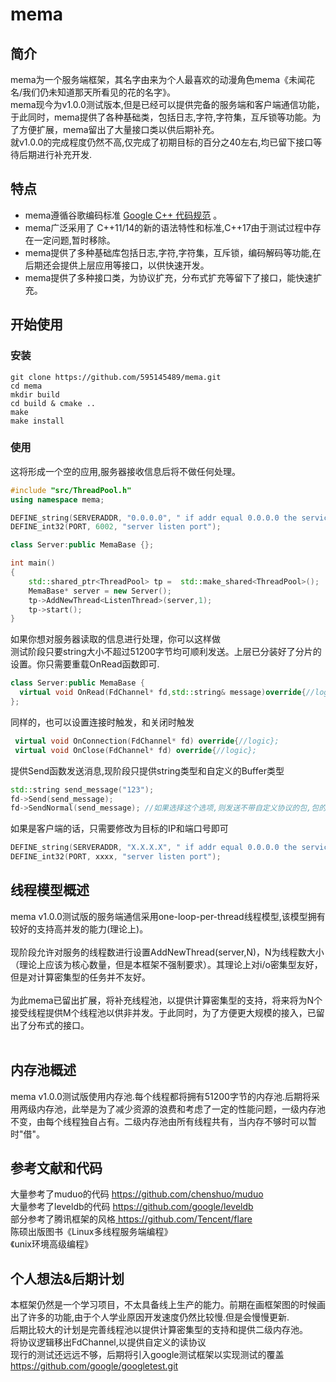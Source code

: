 # mema

## 简介
mema为一个服务端框架，其名字由来为个人最喜欢的动漫角色mema《未闻花名/我们仍未知道那天所看见的花的名字》。<br>
mema现今为v1.0.0测试版本,但是已经可以提供完备的服务端和客户端通信功能，于此同时，mema提供了各种基础类，包括日志,字符,字符集，互斥锁等功能。为了方便扩展，mema留出了大量接口类以供后期补充。<br>
就v1.0.0的完成程度仍然不高,仅完成了初期目标的百分之40左右,均已留下接口等待后期进行补充开发.

## 特点
* mema遵循谷歌编码标准 [ Google C++ 代码规范](https://google.github.io/styleguide/cppguide.html) 。
* mema广泛采用了 C++11/14的新的语法特性和标准,C++17由于测试过程中存在一定问题,暂时移除。
* mema提供了多种基础库包括日志,字符,字符集，互斥锁，编码解码等功能,在后期还会提供上层应用等接口，以供快速开发。
* mema提供了多种接口类，为协议扩充，分布式扩充等留下了接口，能快速扩充。

## 开始使用

### 安装
```shell
git clone https://github.com/595145489/mema.git
cd mema
mkdir build
cd build & cmake ..
make
make install
```
### 使用
这将形成一个空的应用,服务器接收信息后将不做任何处理。
```c++
#include "src/ThreadPool.h"
using namespace mema; 

DEFINE_string(SERVERADDR, "0.0.0.0", " if addr equal 0.0.0.0 the service will be server, else addr will be client ");
DEFINE_int32(PORT, 6002, "server listen port");

class Server:public MemaBase {};

int main()
{
    std::shared_ptr<ThreadPool> tp =  std::make_shared<ThreadPool>();
    MemaBase* server = new Server();
    tp->AddNewThread<ListenThread>(server,1);
    tp->start();
}
```

如果你想对服务器读取的信息进行处理，你可以这样做<br>
测试阶段只要string大小不超过51200字节均可顺利发送。上层已分装好了分片的设置。你只需要重载OnRead函数即可.
```c++
class Server:public MemaBase {
  virtual void OnRead(FdChannel* fd,std::string& message)override{//logic};
};
```
同样的，也可以设置连接时触发，和关闭时触发
```c++
 virtual void OnConnection(FdChannel* fd) override{//logic};
 virtual void OnClose(FdChannel* fd) override{//logic};
```
提供Send函数发送消息,现阶段只提供string类型和自定义的Buffer类型
```c++
std::string send_message("123");
fd->Send(send_message);
fd->SendNormal(send_message); //如果选择这个选项,则发送不带自定义协议的包,包的解析应该由应用层自行解决
```
如果是客户端的话，只需要修改为目标的IP和端口号即可
```c++
DEFINE_string(SERVERADDR, "X.X.X.X", " if addr equal 0.0.0.0 the service will be server, else addr will be client ");
DEFINE_int32(PORT, xxxx, "server listen port");
```
## 线程模型概述
mema v1.0.0测试版的服务端通信采用one-loop-per-thread线程模型,该模型拥有较好的支持高并发的能力(理论上)。<br><br>
现阶段允许对服务的线程数进行设置AddNewThread<ListenThread>(server,N)，N为线程数大小（理论上应该为核心数量，但是本框架不强制要求）。其理论上对i/o密集型友好，但是对计算密集型的任务并不友好。<br><br>
为此mema已留出扩展，将补充线程池，以提供计算密集型的支持，将来将为N个接受线程提供M个线程池以供非并发。于此同时，为了方便更大规模的接入，已留出了分布式的接口。<br><br>
## 内存池概述
mema v1.0.0测试版使用内存池.每个线程都将拥有51200字节的内存池.后期将采用两级内存池，此举是为了减少资源的浪费和考虑了一定的性能问题，一级内存池不变，由每个线程独自占有。二级内存池由所有线程共有，当内存不够时可以暂时"借"。

## 参考文献和代码
大量参考了muduo的代码 [ https://github.com/chenshuo/muduo ](https://github.com/chenshuo/muduo) <br>
大量参考了leveldb的代码 [ https://github.com/google/leveldb ](https://github.com/google/leveldb) <br>
部分参考了腾讯框架的风格[ https://github.com/Tencent/flare ](https://github.com/Tencent/flare) <br>
陈硕出版图书《Linux多线程服务端编程》 <br>
《unix环境高级编程》 <br>
  
## 个人想法&后期计划
本框架仍然是一个学习项目，不太具备线上生产的能力。前期在画框架图的时候画出了许多的功能,由于个人学业原因开发速度仍然比较慢.但是会慢慢更新.<br>
后期比较大的计划是完善线程池以提供计算密集型的支持和提供二级内存池。<br>
将协议逻辑移出FdChannel,以提供自定义的读协议<br>
现行的测试还远远不够，后期将引入google测试框架以实现测试的覆盖 [ https://github.com/google/googletest.git ]( https://github.com/google/googletest.git ) <br>

